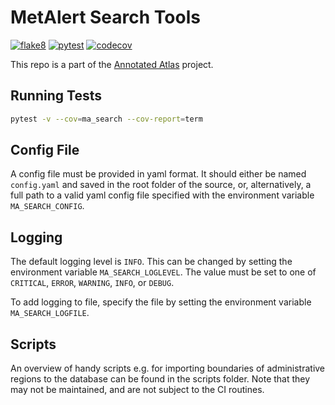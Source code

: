 # MetAlert Search Tools

[![flake8](https://github.com/metno/MetAlert-Search/actions/workflows/syntax.yml/badge.svg?branch=main)](https://github.com/metno/MetAlert-Search/actions/workflows/syntax.yml)
[![pytest](https://github.com/metno/MetAlert-Search/actions/workflows/pytest.yml/badge.svg?branch=main)](https://github.com/metno/MetAlert-Search/actions/workflows/pytest.yml)
[![codecov](https://codecov.io/gh/metno/MetAlert-Search/branch/main/graph/badge.svg?token=6XmejKi9gh)](https://codecov.io/gh/metno/MetAlert-Search)

This repo is a part of the [Annotated Atlas](https://github.com/metno/AnnotatedAtlas) project.

## Running Tests

```bash
pytest -v --cov=ma_search --cov-report=term
```

## Config File

A config file must be provided in yaml format. It should either be named `config.yaml` and saved
in the root folder of the source, or, alternatively, a full path to a valid yaml config file
specified with the environment variable `MA_SEARCH_CONFIG`.

## Logging

The default logging level is `INFO`. This can be changed by setting the environment variable
`MA_SEARCH_LOGLEVEL`. The value must be set to one of `CRITICAL`, `ERROR`, `WARNING`, `INFO`, or
`DEBUG`.

To add logging to file, specify the file by setting the environment variable `MA_SEARCH_LOGFILE`.

## Scripts

An overview of handy scripts e.g. for importing boundaries of administrative regions to the database
can be found in the scripts folder. Note that they may not be maintained, and are not subject to the CI
routines.

